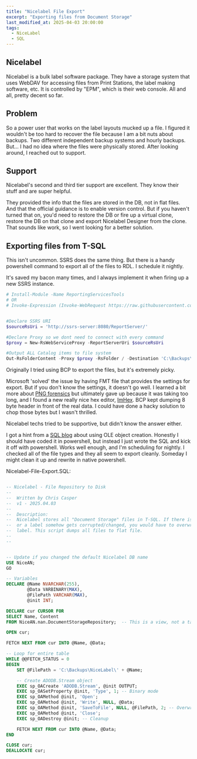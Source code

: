 ```yaml
---
title: "Nicelabel File Export"
excerpt: "Exporting files from Document Storage"
last_modified_at: 2025-04-03 20:00:00
tags:
  - NiceLabel
  - SQL
---
```


## Nicelabel 

Nicelabel is a bulk label software package. They have a storage system that uses WebDAV for accessing files from Print Stations, the label making software, etc. It is controlled by "EPM", which is their web console. All and all, pretty decent so far.


## Problem

So a power user that works on the label layouts mucked up a file. I figured it wouldn't be too hard to recover the file because I am a bit nuts about backups. Two different independent backup systems and hourly backups. But... I had no idea where the files were physically stored. After looking around, I reached out to support. 

## Support

Nicelabel's second and third tier support are excellent. They know their stuff and are super helpful. 

They provided the info that the files are stored in the DB, not in flat files. And that the official guidance is to enable version control. But if you haven't turned that on, you'd need to restore the DB or fire up a virtual clone, restore the DB on that clone and export Nicelabel Designer from the clone. That sounds like work, so I went looking for a better solution.


## Exporting files from T-SQL 

This isn't uncommon. SSRS does the same thing. But there is a handy powershell command to export all of the files to RDL. I schedule it nightly. 

It's saved my bacon many times, and I always implement it when firing up a new SSRS instance. 


```powershell
# Install-Module -Name ReportingServicesTools
# OR
# Invoke-Expression (Invoke-WebRequest https://raw.githubusercontent.com/Microsoft/ReportingServicesTools/master/Install.ps1)


#Declare SSRS URI
$sourceRsUri = 'http://ssrs-server:8080/ReportServer/'

#Declare Proxy so we dont need to connect with every command
$proxy = New-RsWebServiceProxy -ReportServerUri $sourceRsUri

#Output ALL Catalog items to file system
Out-RsFolderContent -Proxy $proxy -RsFolder / -Destination 'C:\Backups\SSRS' -Recurse 
```

Originally I tried using BCP to export the files, but it's extremely picky. 

Microsoft 'solved' the issue by having FMT file that provides the settings for export. But if you don't know the settings, it doesn't go well. I learned a bit more about [PNG forensics](https://medium.com/@0xwan/png-structure-for-beginner-8363ce2a9f73) but ultimately gave up because it was taking too long, and I found a new really nice hex editor, [ImHex](https://imhex.werwolv.net/). BCP kept dumping 8 byte header in front of the real data. I could have done a hacky solution to chop those bytes but I wasn't thrilled. 

Nicelabel techs tried to be supportive, but didn't know the answer either. 

I got a hint from a [SQL blog](https://sqlrambling.net/2020/04/04/saving-and-extracting-blob-data-basic-examples/) about using OLE object creation. Honestly I should have coded it in powershell, but instead I just wrote the SQL and kick it off with powershell. Works well enough, and I'm scheduling for nightly. I checked all of the file types and they all seem to export cleanly. Someday I might clean it up and rewrite in native powershell. 

Nicelabel-File-Export.SQL:
```SQL

-- Nicelabel - File Repository to Disk
--
--  Written by Chris Casper
--  v1 - 2025.04.03
--
--  Description:
--  Nicelabel stores all "Document Storage" files in T-SQL. If there is an issue with version control 
--  or a label somehow gets corrupted/changed, you would have to overwrite the entire DB to restore one 
--  label. This script dumps all files to flat file. 
--
--


-- Update if you changed the default Nicelabel DB name
USE NiceAN;
GO

-- Variables
DECLARE @Name NVARCHAR(255),
        @Data VARBINARY(MAX),
        @FilePath VARCHAR(MAX),
        @init INT;

DECLARE cur CURSOR FOR
SELECT Name, Content
FROM NiceAN.nan.DocumentStorageRepository;  -- This is a view, not a table

OPEN cur;

FETCH NEXT FROM cur INTO @Name, @Data;

-- Loop for entire table
WHILE @@FETCH_STATUS = 0
BEGIN
    SET @FilePath = 'C:\Backups\NiceLabel\' + @Name;

    -- Create ADODB.Stream object
    EXEC sp_OACreate 'ADODB.Stream', @init OUTPUT;
    EXEC sp_OASetProperty @init, 'Type', 1; -- Binary mode
    EXEC sp_OAMethod @init, 'Open';
    EXEC sp_OAMethod @init, 'Write', NULL, @Data;
    EXEC sp_OAMethod @init, 'SaveToFile', NULL, @FilePath, 2; -- Overwrite if exists
    EXEC sp_OAMethod @init, 'Close';
    EXEC sp_OADestroy @init; -- Cleanup

    FETCH NEXT FROM cur INTO @Name, @Data;
END

CLOSE cur;
DEALLOCATE cur;
```